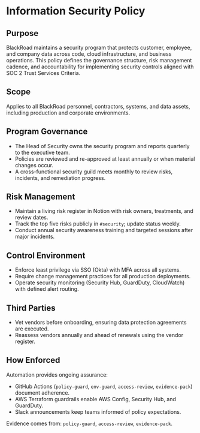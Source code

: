 # Information Security Policy

## Purpose
BlackRoad maintains a security program that protects customer, employee, and company data across code, cloud infrastructure, and business operations. This policy defines the governance structure, risk management cadence, and accountability for implementing security controls aligned with SOC 2 Trust Services Criteria.

## Scope
Applies to all BlackRoad personnel, contractors, systems, and data assets, including production and corporate environments.

## Program Governance
- The Head of Security owns the security program and reports quarterly to the executive team.
- Policies are reviewed and re-approved at least annually or when material changes occur.
- A cross-functional security guild meets monthly to review risks, incidents, and remediation progress.

## Risk Management
- Maintain a living risk register in Notion with risk owners, treatments, and review dates.
- Track the top five risks publicly in `#security`; update status weekly.
- Conduct annual security awareness training and targeted sessions after major incidents.

## Control Environment
- Enforce least privilege via SSO (Okta) with MFA across all systems.
- Require change management practices for all production deployments.
- Operate security monitoring (Security Hub, GuardDuty, CloudWatch) with defined alert routing.

## Third Parties
- Vet vendors before onboarding, ensuring data protection agreements are executed.
- Reassess vendors annually and ahead of renewals using the vendor register.

## How Enforced
Automation provides ongoing assurance:
- GitHub Actions (`policy-guard`, `env-guard`, `access-review`, `evidence-pack`) document adherence.
- AWS Terraform guardrails enable AWS Config, Security Hub, and GuardDuty.
- Slack announcements keep teams informed of policy expectations.

Evidence comes from: `policy-guard`, `access-review`, `evidence-pack`.
